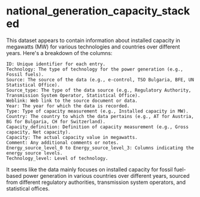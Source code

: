 # national_generation_capacity_stacked
This dataset appears to contain information about installed capacity in megawatts (MW) for various technologies and countries over different years. Here's a breakdown of the columns:

    ID: Unique identifier for each entry.
    Technology: The type of technology for the power generation (e.g., Fossil fuels).
    Source: The source of the data (e.g., e-control, TSO Bulgaria, BFE, UN Statistical Office).
    Source_type: The type of the data source (e.g., Regulatory Authority, Transmission System Operator, Statistical Office).
    Weblink: Web link to the source document or data.
    Year: The year for which the data is recorded.
    Type: Type of capacity measurement (e.g., Installed capacity in MW).
    Country: The country to which the data pertains (e.g., AT for Austria, BG for Bulgaria, CH for Switzerland).
    Capacity_definition: Definition of capacity measurement (e.g., Gross capacity, Net capacity).
    Capacity: The actual capacity value in megawatts.
    Comment: Any additional comments or notes.
    Energy_source_level_0 to Energy_source_level_3: Columns indicating the energy source levels.
    Technology_level: Level of technology.

It seems like the data mainly focuses on installed capacity for fossil fuel-based power generation in various countries over different years, sourced from different regulatory authorities, transmission system operators, and statistical offices.
